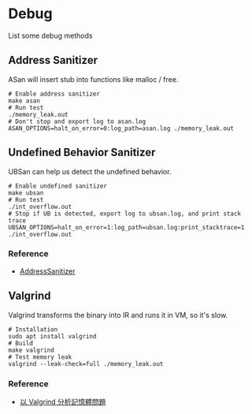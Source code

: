 # Debug

List some debug methods

## Address Sanitizer

ASan will insert stub into functions like malloc / free.

```shell
# Enable address sanitizer
make asan
# Run test
./memory_leak.out
# Don't stop and export log to asan.log
ASAN_OPTIONS=halt_on_error=0:log_path=asan.log ./memory_leak.out
```

## Undefined Behavior Sanitizer

UBSan can help us detect the undefined behavior.

```shell
# Enable undefined sanitizer
make ubsan
# Run test
./int_overflow.out
# Stop if UB is detected, export log to ubsan.log, and print stack trace
UBSAN_OPTIONS=halt_on_error=1:log_path=ubsan.log:print_stacktrace=1 ./int_overflow.out
```

### Reference

* [AddressSanitizer](https://github.com/google/sanitizers/wiki/AddressSanitizer)

## Valgrind

Valgrind transforms the binary into IR and runs it in VM, so it's slow.

```shell
# Installation
sudo apt install valgrind
# Build
make valgrind
# Test memory leak
valgrind --leak-check=full ./memory_leak.out
```

### Reference

* [以 Valgrind 分析記憶體問題](https://hackmd.io/@sysprog/linux2023-lab0/%2F%40sysprog%2Flinux2023-lab0-b#%E4%BB%A5-Valgrind-%E5%88%86%E6%9E%90%E8%A8%98%E6%86%B6%E9%AB%94%E5%95%8F%E9%A1%8C)
